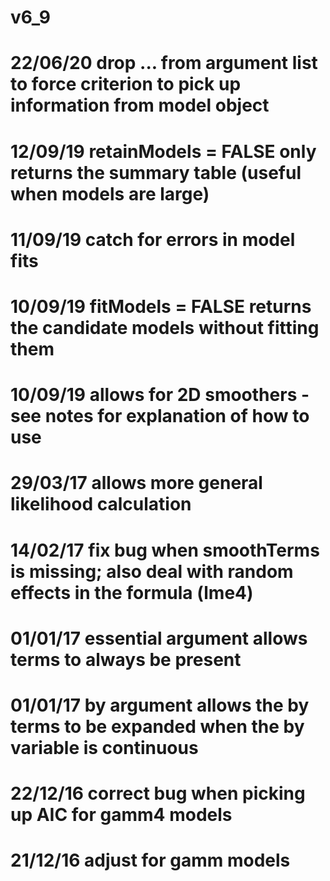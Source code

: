 
# v6_9
# 22/06/20 drop ... from argument list to force criterion to pick up information from model object

# 12/09/19 retainModels = FALSE only returns the summary table (useful when models are large)

# 11/09/19 catch for errors in model fits

# 10/09/19 fitModels = FALSE returns the candidate models without fitting them

# 10/09/19 allows for 2D smoothers - see notes for explanation of how to use

# 29/03/17 allows more general likelihood calculation

# 14/02/17 fix bug when smoothTerms is missing; also deal with random effects in the formula (lme4)

# 01/01/17 essential argument allows terms to always be present

# 01/01/17 by argument allows the by terms to be expanded when the by variable is continuous

# 22/12/16 correct bug when picking up AIC for gamm4 models


# 21/12/16 adjust for gamm models
